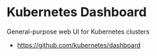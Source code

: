 # Kubernetes Dashboard


General-purpose web UI for Kubernetes clusters

- https://github.com/kubernetes/dashboard

